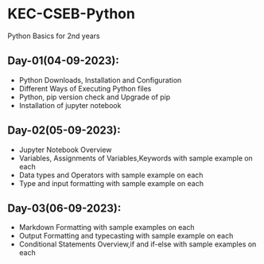 # KEC-CSEB-Python
Python Basics for 2nd years

## Day-01(04-09-2023):
  - Python Downloads, Installation and Configuration
  - Different Ways of Executing Python files
  - Python, pip version check and Upgrade of pip
  - Installation of jupyter notebook

## Day-02(05-09-2023):
  - Jupyter Notebook Overview
  - Variables, Assignments of Variables,Keywords with sample example on each
  - Data types and Operators with sample example on each
  - Type and input formatting with sample example on each

## Day-03(06-09-2023):
  - Markdown Formatting with sample examples on each
  - Output Formatting and typecasting with sample example on each
  - Conditional Statements Overview,if and if-else with sample examples on each
